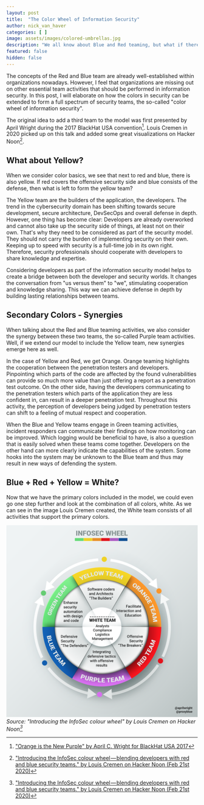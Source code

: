 ```yaml
---
layout: post
title:  "The Color Wheel of Information Security"
author: nick_van_haver
categories: [ ]
image: assets/images/colored-umbrellas.jpg
description: "We all know about Blue and Red teaming, but what if there is another team to be considered?"
featured: false
hidden: false
---
```


The concepts of the Red and Blue team are already well-established within organizations nowadays. However, I feel that organizations are missing out on other essential team activities that should be performed in information security. In this post, I will elaborate on how the colors in security can be extended to form a full spectrum of security teams, the so-called "color wheel of information security".

The original idea to add a third team to the model was first presented by April Wright during the 2017 BlackHat USA convention[^awright]. Louis Cremen in 2020 picked up on this talk and added some great visualizations on Hacker Noon[^lcremen].

## What about Yellow?

When we consider color basics, we see that next to red and blue, there is also yellow. If red covers the offensive security side and blue consists of the defense, then what is left to form the yellow team?

The Yellow team are the builders of the application, the developers. The trend in the cybersecurity domain has been shifting towards secure development, secure architecture, DevSecOps and overall defense in depth. However, one thing has become clear: Developers are already overworked and cannot also take up the security side of things, at least not on their own. That's why they need to be considered as part of the security model. They should not carry the burden of implementing security on their own. Keeping up to speed with security is a full-time job in its own right. Therefore, security professionals should cooperate with developers to share knowledge and expertise.

Considering developers as part of the information security model helps to create a bridge between both the developer and security worlds. It changes the conversation from "us versus them" to "we", stimulating cooperation and knowledge sharing. This way we can achieve defense in depth by building lasting relationships between teams.

## Secondary Colors - Synergies 

When talking about the Red and Blue teaming activities, we also consider the synergy between these two teams, the so-called Purple team activities. Well, if we extend our model to include the Yellow team, new synergies emerge here as well.

In the case of Yellow and Red, we get Orange. Orange teaming highlights the cooperation between the penetration testers and developers. Pinpointing which parts of the code are affected by the found vulnerabilities can provide so much more value than just offering a report as a penetration test outcome. On the other side, having the developers communicating to the penetration testers which parts of the application they are less confident in, can result in a deeper penetration test. Throughout this activity, the perception of developers being judged by penetration testers can shift to a feeling of mutual respect and cooperation.

When the Blue and Yellow teams engage in Green teaming activities, incident responders can communicate their findings on how monitoring can be improved. Which logging would be beneficial to have, is also a question that is easily solved when these teams come together. Developers on the other hand can more clearly indicate the capabilities of the system. Some hooks into the system may be unknown to the Blue team and thus may result in new ways of defending the system. 

## Blue + Red + Yellow = White?

Now that we have the primary colors included in the model, we could even go one step further and look at the combination of all colors, white. As we can see in the image Louis Cremen created, the White team consists of all activities that support the primary colors.

![The Information Security Color Wheel](../assets/images/Posts/InfoSecColorWheel/InfoSec-Wheel.png)
*Source: "Introducing the InfoSec colour wheel" by Louis Cremen on Hacker Noon[^lcremen]*

[^awright]: ["Orange is the New Purple" by April C. Wright for BlackHat USA 2017](https://www.blackhat.com/docs/us-17/wednesday/us-17-Wright-Orange-Is-The-New-Purple-wp.pdf)
[^lcremen]: ["Introducing the InfoSec colour wheel — blending developers with red and blue security teams." by Louis Cremen on Hacker Noon (Feb 21st 2020)](https://hackernoon.com/introducing-the-infosec-colour-wheel-blending-developers-with-red-and-blue-security-teams-6437c1a07700)
